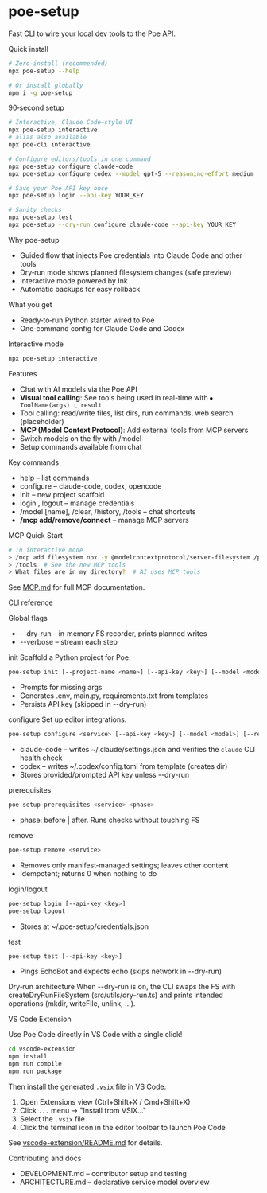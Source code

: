 # poe-setup

Fast CLI to wire your local dev tools to the Poe API.

Quick install

```bash
# Zero-install (recommended)
npx poe-setup --help

# Or install globally
npm i -g poe-setup
```

90‑second setup

```bash
# Interactive, Claude Code–style UI
npx poe-setup interactive
# alias also available
npx poe-cli interactive

# Configure editors/tools in one command
npx poe-setup configure claude-code
npx poe-setup configure codex --model gpt-5 --reasoning-effort medium

# Save your Poe API key once
npx poe-setup login --api-key YOUR_KEY

# Sanity checks
npx poe-setup test
npx poe-setup --dry-run configure claude-code --api-key YOUR_KEY
```

Why poe-setup
- Guided flow that injects Poe credentials into Claude Code and other tools
- Dry‑run mode shows planned filesystem changes (safe preview)
- Interactive mode powered by Ink
- Automatic backups for easy rollback

What you get
- Ready‑to‑run Python starter wired to Poe
- One‑command config for Claude Code and Codex

Interactive mode
```bash
npx poe-setup interactive
```
Features
- Chat with AI models via the Poe API
- **Visual tool calling**: See tools being used in real-time with `⏺ ToolName(args) ⎿ result`
- Tool calling: read/write files, list dirs, run commands, web search (placeholder)
- **MCP (Model Context Protocol)**: Add external tools from MCP servers
- Switch models on the fly with /model
- Setup commands available from chat

Key commands
- help – list commands
- configure <service> – claude-code, codex, opencode
- init <project-name> – new project scaffold
- login <api-key>, logout – manage credentials
- /model [name], /clear, /history, /tools – chat shortcuts
- **/mcp add/remove/connect** – manage MCP servers

MCP Quick Start
```bash
# In interactive mode
> /mcp add filesystem npx -y @modelcontextprotocol/server-filesystem /path/to/dir
> /tools  # See the new MCP tools
> What files are in my directory?  # AI uses MCP tools
```

See [MCP.md](./MCP.md) for full MCP documentation.

CLI reference

Global flags
- --dry-run – in‑memory FS recorder, prints planned writes
- --verbose – stream each step

init
Scaffold a Python project for Poe.
```bash
poe-setup init [--project-name <name>] [--api-key <key>] [--model <model>]
```
- Prompts for missing args
- Generates .env, main.py, requirements.txt from templates
- Persists API key (skipped in --dry-run)

configure
Set up editor integrations.
```bash
poe-setup configure <service> [--api-key <key>] [--model <model>] [--reasoning-effort <level>]
```
- claude-code – writes ~/.claude/settings.json and verifies the `claude` CLI health check
- codex – writes ~/.codex/config.toml from template (creates dir)
- Stores provided/prompted API key unless --dry-run

prerequisites
```bash
poe-setup prerequisites <service> <phase>
```
- phase: before | after. Runs checks without touching FS

remove
```bash
poe-setup remove <service>
```
- Removes only manifest‑managed settings; leaves other content
- Idempotent; returns 0 when nothing to do

login/logout
```bash
poe-setup login [--api-key <key>]
poe-setup logout
```
- Stores at ~/.poe-setup/credentials.json

test
```bash
poe-setup test [--api-key <key>]
```
- Pings EchoBot and expects echo (skips network in --dry-run)

Dry‑run architecture
When --dry-run is on, the CLI swaps the FS with createDryRunFileSystem (src/utils/dry-run.ts) and prints intended operations (mkdir, writeFile, unlink, …).

VS Code Extension

Use Poe Code directly in VS Code with a single click!

```bash
cd vscode-extension
npm install
npm run compile
npm run package
```

Then install the generated `.vsix` file in VS Code:
1. Open Extensions view (Ctrl+Shift+X / Cmd+Shift+X)
2. Click `...` menu → "Install from VSIX..."
3. Select the `.vsix` file
4. Click the terminal icon in the editor toolbar to launch Poe Code

See [vscode-extension/README.md](./vscode-extension/README.md) for details.

Contributing and docs
- DEVELOPMENT.md – contributor setup and testing
- ARCHITECTURE.md – declarative service model overview
